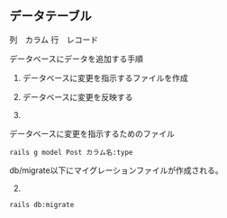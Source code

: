 ## データテーブル

列　カラム
行　レコード


データベースにデータを追加する手順
　
1. データベースに変更を指示するファイルを作成
2. データベースに変更を反映する



1. 
データベースに変更を指示するためのファイル
```
rails g model Post カラム名:type

```
db/migrate以下にマイグレーションファイルが作成される。

2.
```
rails db:migrate
```
